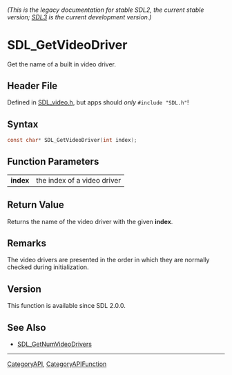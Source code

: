 ###### (This is the legacy documentation for stable SDL2, the current stable version; [SDL3](https://wiki.libsdl.org/SDL3/) is the current development version.)
# SDL_GetVideoDriver

Get the name of a built in video driver.

## Header File

Defined in [SDL_video.h](https://github.com/libsdl-org/SDL/blob/SDL2/include/SDL_video.h), but apps should _only_ `#include "SDL.h"`!

## Syntax

```c
const char* SDL_GetVideoDriver(int index);

```

## Function Parameters

|               |                             |
| ------------- | --------------------------- |
| **index**     | the index of a video driver |

## Return Value

Returns the name of the video driver with the given **index**.

## Remarks

The video drivers are presented in the order in which they are normally
checked during initialization.

## Version

This function is available since SDL 2.0.0.

## See Also

* [SDL_GetNumVideoDrivers](SDL_GetNumVideoDrivers)

----
[CategoryAPI](CategoryAPI), [CategoryAPIFunction](CategoryAPIFunction)

